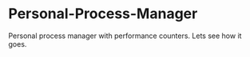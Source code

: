 # Personal-Process-Manager
Personal process manager with performance counters. Lets see how it goes.
